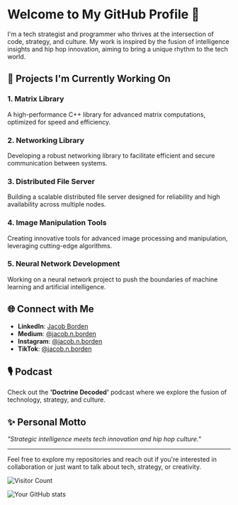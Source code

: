 # Welcome to My GitHub Profile 👋

I'm a tech strategist and programmer who thrives at the intersection of code, strategy, and culture. My work is inspired by the fusion of intelligence insights and hip hop innovation, aiming to bring a unique rhythm to the tech world.

## 🔭 Projects I'm Currently Working On

### 1. Matrix Library
A high-performance C++ library for advanced matrix computations, optimized for speed and efficiency.

### 2. Networking Library
Developing a robust networking library to facilitate efficient and secure communication between systems.

### 3. Distributed File Server
Building a scalable distributed file server designed for reliability and high availability across multiple nodes.

### 4. Image Manipulation Tools
Creating innovative tools for advanced image processing and manipulation, leveraging cutting-edge algorithms.

### 5. Neural Network Development
Working on a neural network project to push the boundaries of machine learning and artificial intelligence.

## 🌐 Connect with Me

- **LinkedIn**: [Jacob Borden](www.linkedin.com/in/jacob-borden-8a1823237) <!-- Replace '#' with your actual LinkedIn URL -->
- **Medium**: [@jacob.n.borden](https://medium.com/@jacob.n.borden)
- **Instagram**: [@jacob.n.borden](https://instagram.com/jacob.n.borden)
- **TikTok**: [@jacob.n.borden](http://tiktok.com/@jacob.n.borden)

## 🎙️ Podcast

Check out the **'Doctrine Decoded'** podcast where we explore the fusion of technology, strategy, and culture.

## ✨ Personal Motto

*"Strategic intelligence meets tech innovation and hip hop culture."*

---

Feel free to explore my repositories and reach out if you're interested in collaboration or just want to talk about tech, strategy, or creativity.

<!-- Optional: Add a visitor count badge -->
![Visitor Count](https://profile-counter.glitch.me/{JacobBorden}/count.svg)

<!-- Optional: Add GitHub stats card -->
![Your GitHub stats](https://github-readme-stats.vercel.app/api?username=JacobBorden&show_icons=true&hide_border=true)

<!-- Replace 'YourUsername' with your actual GitHub username -->
